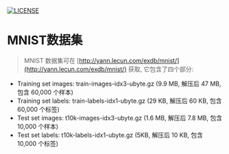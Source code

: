 [![LICENSE](https://img.shields.io/badge/license-Anti%20996-blue.svg)](https://github.com/996icu/996.ICU/blob/master/LICENSE)
# MNIST数据集

> MNIST 数据集可在 [http://yann.lecun.com/exdb/mnist/](http://yann.lecun.com/exdb/mnist/) 获取, 它包含了四个部分:

+ Training set images: train-images-idx3-ubyte.gz (9.9 MB, 解压后 47 MB, 包含 60,000 个样本)
+ Training set labels: train-labels-idx1-ubyte.gz (29 KB, 解压后 60 KB, 包含 60,000 个标签)
+ Test set images: t10k-images-idx3-ubyte.gz (1.6 MB, 解压后 7.8 MB, 包含 10,000 个样本)
+ Test set labels: t10k-labels-idx1-ubyte.gz (5KB, 解压后 10 KB, 包含 10,000 个标签)
